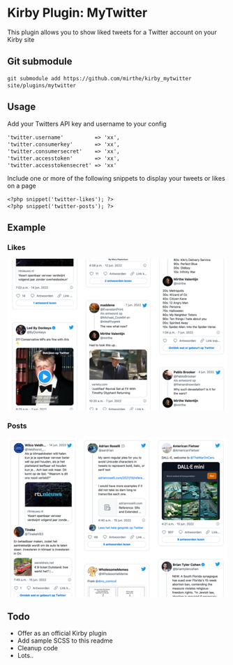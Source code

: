 # Kirby Plugin: MyTwitter

This plugin allows you to show liked tweets for a Twitter account on your Kirby site

## Git submodule

```
git submodule add https://github.com/mirthe/kirby_mytwitter site/plugins/mytwitter
```

## Usage

Add your Twitters API key and username to your config

    'twitter.username'          => 'xx',
    'twitter.consumerkey'       => 'xx',
    'twitter.consumersecret'    => 'xx',
    'twitter.accesstoken'       => 'xx',
    'twitter.accesstokensecret' => 'xx'

Include one or more of the following snippets to display your tweets or likes on a page

    <?php snippet('twitter-likes'); ?>
    <?php snippet('twitter-posts'); ?>

## Example 

### Likes
<img src="example-tweets.png" alt="Example tweets">

### Posts
<img src="example-likes.png" alt="Example likes">

## Todo

- Offer as an official Kirby plugin
- Add sample SCSS to this readme
- Cleanup code
- Lots..
